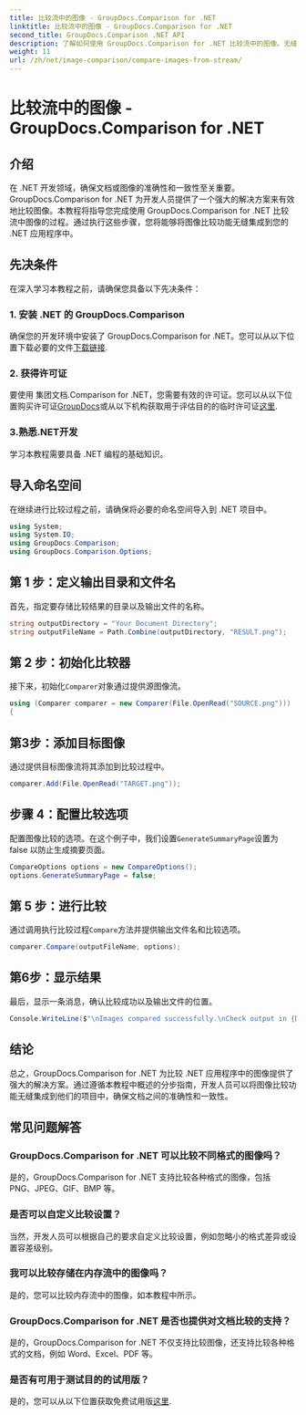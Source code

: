 ```yaml
---
title: 比较流中的图像 - GroupDocs.Comparison for .NET
linktitle: 比较流中的图像 - GroupDocs.Comparison for .NET
second_title: GroupDocs.Comparison .NET API
description: 了解如何使用 GroupDocs.Comparison for .NET 比较流中的图像。无缝集成到 .NET 应用程序的分步指南。
weight: 11
url: /zh/net/image-comparison/compare-images-from-stream/
---
```


# 比较流中的图像 - GroupDocs.Comparison for .NET

## 介绍
在 .NET 开发领域，确保文档或图像的准确性和一致性至关重要。 GroupDocs.Comparison for .NET 为开发人员提供了一个强大的解决方案来有效地比较图像。本教程将指导您完成使用 GroupDocs.Comparison for .NET 比较流中图像的过程。通过执行这些步骤，您将能够将图像比较功能无缝集成到您的 .NET 应用程序中。
## 先决条件
在深入学习本教程之前，请确保您具备以下先决条件：
### 1. 安装 .NET 的 GroupDocs.Comparison
确保您的开发环境中安装了 GroupDocs.Comparison for .NET。您可以从以下位置下载必要的文件[下载链接](https://releases.groupdocs.com/comparison/net/).
### 2. 获得许可证
要使用 集团文档.Comparison for .NET，您需要有效的许可证。您可以从以下位置购买许可证[GroupDocs](https://purchase.groupdocs.com/buy)或从以下机构获取用于评估目的的临时许可证[这里](https://purchase.groupdocs.com/temporary-license/).
### 3.熟悉.NET开发
学习本教程需要具备 .NET 编程的基础知识。

## 导入命名空间
在继续进行比较过程之前，请确保将必要的命名空间导入到 .NET 项目中。 
```csharp
using System;
using System.IO;
using GroupDocs.Comparison;
using GroupDocs.Comparison.Options;
```
## 第 1 步：定义输出目录和文件名
首先，指定要存储比较结果的目录以及输出文件的名称。
```csharp
string outputDirectory = "Your Document Directory";
string outputFileName = Path.Combine(outputDirectory, "RESULT.png");
```
## 第 2 步：初始化比较器
接下来，初始化`Comparer`对象通过提供源图像流。
```csharp
using (Comparer comparer = new Comparer(File.OpenRead("SOURCE.png")))
{
```
## 第3步：添加目标图像
通过提供目标图像流将其添加到比较过程中。
```csharp
comparer.Add(File.OpenRead("TARGET.png"));
```
## 步骤 4：配置比较选项
配置图像比较的选项。在这个例子中，我们设置`GenerateSummaryPage`设置为 false 以防止生成摘要页面。
```csharp
CompareOptions options = new CompareOptions();
options.GenerateSummaryPage = false;
```
## 第 5 步：进行比较
通过调用执行比较过程`Compare`方法并提供输出文件名和比较选项。
```csharp
comparer.Compare(outputFileName, options);
```
## 第6步：显示结果
最后，显示一条消息，确认比较成功以及输出文件的位置。
```csharp
Console.WriteLine($"\nImages compared successfully.\nCheck output in {Directory.GetCurrentDirectory()}.");
```

## 结论
总之，GroupDocs.Comparison for .NET 为比较 .NET 应用程序中的图像提供了强大的解决方案。通过遵循本教程中概述的分步指南，开发人员可以将图像比较功能无缝集成到他们的项目中，确保文档之间的准确性和一致性。
## 常见问题解答
### GroupDocs.Comparison for .NET 可以比较不同格式的图像吗？
是的，GroupDocs.Comparison for .NET 支持比较各种格式的图像，包括 PNG、JPEG、GIF、BMP 等。
### 是否可以自定义比较设置？
当然，开发人员可以根据自己的要求自定义比较设置，例如忽略小的格式差异或设置容差级别。
### 我可以比较存储在内存流中的图像吗？
是的，您可以比较内存流中的图像，如本教程中所示。
### GroupDocs.Comparison for .NET 是否也提供对文档比较的支持？
是的，GroupDocs.Comparison for .NET 不仅支持比较图像，还支持比较各种格式的文档，例如 Word、Excel、PDF 等。
### 是否有可用于测试目的的试用版？
是的，您可以从以下位置获取免费试用版[这里](https://releases.groupdocs.com/).
